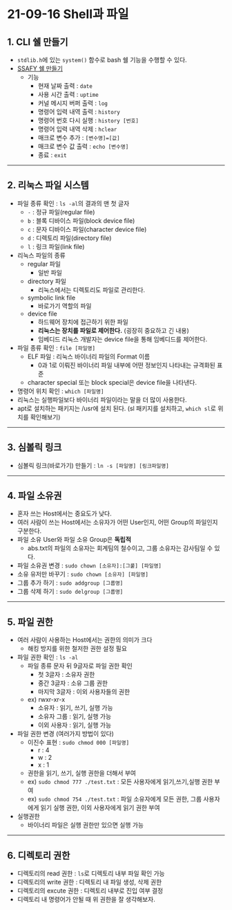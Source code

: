 # 21-09-16 Shell과 파일

## 1. CLI 쉘 만들기
* `stdlib.h`에 있는 `system()` 함수로 bash 쉘 기능을 수행할 수 있다.
* [SSAFY 쉘 만들기](https://github.com/dlworms32/TIL/blob/master/Linux/ssafy_shell.c)
  * 기능
    * 현재 날짜 출력 : `date`
    * 사용 시간 출력 : `uptime`
    * 커널 메시지 버퍼 출력 : `log`
    * 명령어 입력 내역 출력 : `history`
    * 명령어 번호 다시 실행 : `history [번호]`
    * 명령어 입력 내역 삭제 : `hclear`
    * 매크로 변수 추가 : `[변수명]=[값]`
    * 매크로 변수 값 출력 : `echo [변수명]`
    * 종료 : `exit`
---
## 2. 리눅스 파일 시스템
* 파일 종류 확인 : `ls -al`의 결과의 맨 첫 글자
  * `-` : 정규 파일(regular file)
  * `b` : 블록 디바이스 파일(block device file)
  * `c` : 문자 디바이스 파일(character device file)
  * `d` : 디렉토리 파일(directory file)
  * `l` : 링크 파일(link file)
* 리눅스 파일의 종류
  * regular 파일
    * 일반 파일
  * directory 파일
    * 리눅스에서는 디렉토리도 파일로 관리한다.
  * symbolic link file
    * 바로가기 역할의 파일
  * device file
    * 하드웨어 장치에 접근하기 위한 파일
    * __리눅스는 장치를 파일로 제어한다.__ (굉장히 중요하고 긴 내용)
    * 임베디드 리눅스 개발자는 device file을 통해 임베디드를 제어한다.
* 파일 종류 확인 : `file [파일명]`
  * ELF 파일 : 리눅스 바이너리 파일의 Format 이름
    * 0과 1로 이뤄진 바이너리 파일 내부에 어떤 정보인지 나타내는 규격화된 표준
  * character special 또는 block special은 device file을 나타낸다.
* 명령어 위치 확인 : `which [파일명]`
* 리눅스는 실행파일보다 바이너리 파일이라는 말을 더 많이 사용한다.
* apt로 설치하는 패키지는 /usr에 설치 된다. (sl 패키지를 설치하고, `which sl`로 위치를 확인해보기)
---
## 3. 심볼릭 링크
* 심볼릭 링크(바로가기) 만들기 : `ln -s [파일명] [링크파일명]`

---
## 4. 파일 소유권
* 혼자 쓰는 Host에서는 중요도가 낮다.
* 여러 사람이 쓰는 Host에서는 소유자가 어떤 User인지, 어떤 Group의 파일인지 구분한다.
* 파일 소유 User와 파일 소유 Group은 __독립적__
  * abs.txt의 파일의 소유자는 회계팀의 철수이고, 그룹 소유자는 감사팀일 수 있다.
* 파일 소유권 변경 : `sudo chown [소유자]:[그뤁] [파일명]`
* 소유 유저만 바꾸기 : `sudo chown [소유자] [파일명]`
* 그룹 추가 하기 : `sudo addgroup [그룹명]`
* 그룹 삭제 하기 : `sudo delgroup [그룹명]`
---
## 5. 파일 권한
* 여러 사람이 사용하는 Host에서는 권한의 의미가 크다
  * 해킹 방지를 위한 철저한 권한 설정 필요
* 파일 권한 확인 : `ls -al`
  * 파일 종류 문자 뒤 9글자로 파일 권한 확인
    * 첫 3글자 : 소유자 권한
    * 중간 3글자 : 소유 그룹 권한
    * 마지막 3글자 : 이외 사용자들의 권한
  * ex) rwxr-xr-x
    * 소유자 : 읽기, 쓰기, 실행 가능
    * 소유자 그룹 : 읽기, 실행 가능
    * 이외 사용자 : 읽기, 실행 가능
* 파일 권한 변경 (여러가지 방법이 있다)
  * 이진수 표현 : `sudo chmod 000 [파일명]` 
    * r : 4
    * w : 2
    * x : 1
  * 권한을 읽기, 쓰기, 실행 권한을 더해서 부여
  * ex) `sudo chmod 777 ./test.txt` : 모든 사용자에게 읽기,쓰기,실행 권한 부여
  * ex) `sudo chmod 754 ./test.txt` : 파일 소유자에게 모든 권한, 그룹 사용자에게 읽기 실행 권한, 이외 사용자에게 읽기 권한 부여
* 실행권한
  * 바이너리 파일은 실행 권한만 있으면 실행 가능
---
## 6. 디렉토리 권한
* 디렉토리의 read 권한 : `ls`로 디렉토리 내부 파일 확인 가능
* 디렉토리의 write 권한 : 디렉토리 내 파일 생성, 삭제 권한
* 디렉토리의 excute 권한 : 디렉토리 내부로 진입 여부 결정
* 디렉토리 내 명령어가 안될 때 위 권한을 잘 생각해보자.
